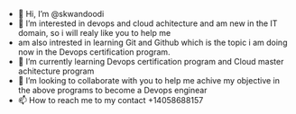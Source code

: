 - 👋 Hi, I’m @skwandoodi
- 👀 I’m interested in devops and cloud achitecture and am new in the IT domain, so i will realy like you to help me 
- am also intrested in learning Git and Github which is the topic i am doing now in the Devops certification program.
- 🌱 I’m currently learning Devops certification program and Cloud master achitecture program
- 💞️ I’m looking to collaborate with you to help me achive my objective in the above programs to become a Devops enginear 
- 📫 How to reach me to my contact +14058688157

<!---
skwandoodi/skwandoodi is a ✨ special ✨ repository because its `README.md` (this file) appears on your GitHub profile.
You can click the Preview link to take a look at your changes.
--->
